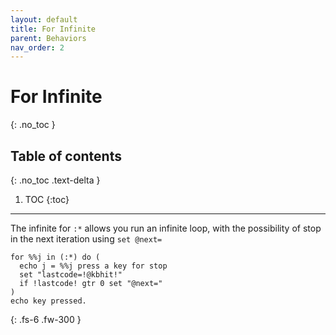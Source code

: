```yaml
---
layout: default
title: For Infinite
parent: Behaviors
nav_order: 2
---
```


# For Infinite
{: .no_toc }

## Table of contents
{: .no_toc .text-delta }

1. TOC
{:toc}

---

The infinite for `:*` allows you run an infinite loop, with the possibility of stop in the next iteration using `set @next=`

```
for %%j in (:*) do (
  echo j = %%j press a key for stop
  set "lastcode=!@kbhit!"
  if !lastcode! gtr 0 set "@next="
)
echo key pressed.
```

{: .fs-6 .fw-300 }

